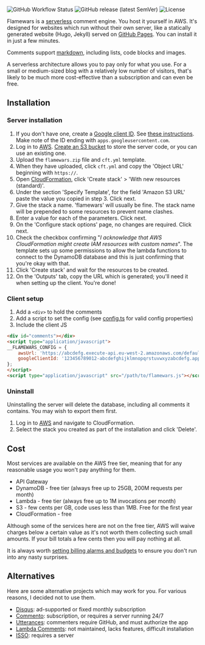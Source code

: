 ![GitHub Workflow Status](https://img.shields.io/github/workflow/status/michaelboyles/flamewars/Node.js%20build) ![GitHub release (latest SemVer)](https://img.shields.io/github/v/release/michaelboyles/flamewars?sort=semver) ![License](https://img.shields.io/github/license/michaelboyles/flamewars)

Flamewars is a [serverless](https://en.wikipedia.org/wiki/Serverless_computing) comment engine. You host it yourself in AWS. It's
designed for websites which run without their own server, like a statically generated website (Hugo, Jekyll) served on
[GitHub Pages](https://pages.github.com/). You can install it in just a few minutes.

Comments support [markdown](https://en.wikipedia.org/wiki/Markdown), including lists, code blocks and images.

A serverless architecture allows you to pay only for what you use. For a small or medium-sized blog with a relatively low number of
visitors, that's likely to be much more cost-effective than a subscription and can even be free.

## Installation

### Server installation

 1. If you don't have one, create a [Google client ID](https://console.cloud.google.com/apis/credentials/oauthclient). See [these instructions](https://developers.google.com/identity/protocols/oauth2/). Make note of the ID ending with `apps.googleusercontent.com`.
 2. Log in to [AWS](https://aws.amazon.com). [Create an S3 bucket](https://s3.console.aws.amazon.com/) to store the server code, or you can use
 an existing one.
 3. Upload the `flamewars.zip` file and `cft.yml` template.
 4. When they have uploaded, click `cft.yml` and copy the 'Object URL' beginning with `https://`.
 5. Open [CloudFormation](https://console.aws.amazon.com/cloudformation), click 'Create stack' > 'With new resources (standard)'.
 6. Under the section 'Specify Template', for the field 'Amazon S3 URL' paste the value you copied in step 3. Click next.
 7. Give the stack a name. 'flamewars' will usually be fine. The stack name will be prepended to some resources to prevent name clashes.
 8. Enter a value for each of the parameters. Click next.
 9. On the 'Configure stack options' page, no changes are required. Click next.
 10. Check the checkbox confirming "*I acknowledge that AWS CloudFormation might create IAM resources with custom names*". The template sets
 up some permissions to allow the lambda functions to connect to the DynamoDB database and this is just confirming that you're okay with that.
 11. Click 'Create stack' and wait for the resources to be created.
 12. On the 'Outputs' tab, copy the URL which is generated; you'll need it when setting up the client. You're done!

### Client setup

1. Add a `<div>` to hold the comments
2. Add a script to set the config (see [config.ts](https://github.com/michaelboyles/flamewars/blob/develop/client/config.ts) for valid config properties)
3. Include the client JS

```html
<div id="comments"></div>
<script type="application/javascript">
__FLAMEWARS_CONFIG = {
    awsUrl: 'https://abcdefg.execute-api.eu-west-2.amazonaws.com/default',
    googleClientId: '123456789012-abcdefghijklmnopqrstuvwxyzabcdefg.apps.googleusercontent.com'
};
</script>
<script type="application/javascript" src="/path/to/flamewars.js"></script>
```

### Uninstall

Uninstalling the server will delete the database, including all comments it contains. You may wish to export them first.

1. Log in to [AWS](https://aws.amazon.com) and navigate to CloudFormation.
2. Select the stack you created as part of the installation and click 'Delete'.

## Cost

Most services are available on the AWS free tier, meaning that for any reasonable usage you won't pay anything for them.

 - API Gateway
 - DynamoDB - free tier (always free up to 25GB, 200M requests per month)
 - Lambda - free tier (always free up to 1M invocations per month)
 - S3 - few cents per GB, code uses less than 1MB. Free for the first year
 - CloudFormation - free

Although some of the services here are not on the free tier, AWS will waive charges below a certain value as it's not worth them
collecting such small amounts. If your bill totals a few cents then you will pay nothing at all.

It is always worth [setting billing alarms and budgets](https://docs.aws.amazon.com/awsaccountbilling/latest/aboutv2/checklistforunwantedcharges.html)
to ensure you don't run into any nasty surprises.

## Alternatives
 
Here are some alternative projects which may work for you. For various reasons, I decided not to use them.

 - [Disqus](https://disqus.com/): ad-supported or fixed monthly subscription
 - [Commento](https://commento.io/): subscription, or requires a server running 24/7
 - [Utterances](https://github.com/utterance/utterances): commenters require GitHub, and must authorize the app
 - [Lambda Comments](https://github.com/jimpick/lambda-comments): not maintained, lacks features, difficult installation
 - [ISSO](https://posativ.org/isso/docs/install/): requires a server
